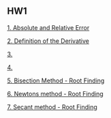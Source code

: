 ## HW1

[1. Absolute and Relative Error](https://ammonhepworth.github.io/MATH4610/hw2/error/manError)

[2. Definition of the Derivative](https://ammonhepworth.github.io/MATH4610/hw2/derivativeDefinition/manDerivativeDefinition)

[3. ](https://github.com/AmmonHepworth/MATH4610/tree/master/hw2/)

[4. ](https://ammonhepworth.github.io/MATH4610/hw2)

[5. Bisection Method - Root Finding](https://ammonhepworth.github.io/MATH4610/hw2/bisection/manBisection)

[6. Newtons method - Root Finding](https://ammonhepworth.github.io/MATH4610/hw2/newton/manNewton)

[7. Secant method - Root Finding](https://ammonhepworth.github.io/MATH4610/hw2/secant/manSecant)

[](https://ammonhepworth.github.io/MATH4610/hw2/)

[](https://ammonhepworth.github.io/MATH4610/hw2/)

[](https://ammonhepworth.github.io/MATH4610/hw2/)

